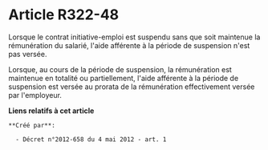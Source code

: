 # Article R322-48

Lorsque le contrat initiative-emploi est suspendu sans que soit  maintenue la rémunération du salarié, l'aide afférente à la
période de  suspension n'est pas versée. 

Lorsque, au cours de  la période de suspension, la rémunération est maintenue en totalité ou  partiellement, l'aide afférente
à la période de suspension est versée au  prorata de la rémunération effectivement versée par l'employeur.

**Liens relatifs à cet article**

	**Créé par**:

	  - Décret n°2012-658 du 4 mai 2012 - art. 1

